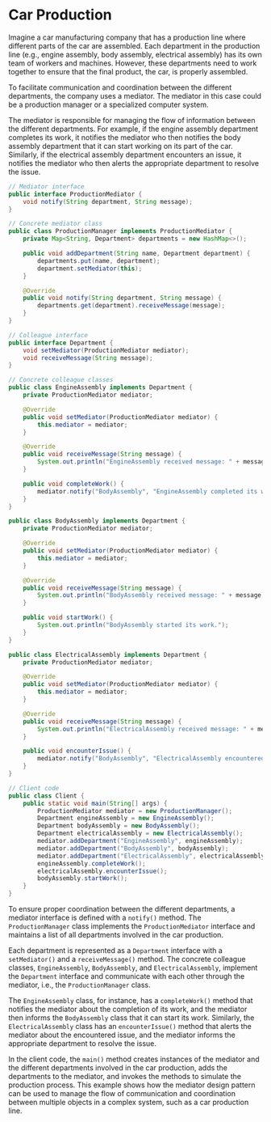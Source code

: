 
# Car Production
Imagine a car manufacturing company that has a production line where different parts of the car are assembled. Each department in the production line (e.g., engine assembly, body assembly, electrical assembly) has its own team of workers and machines. However, these departments need to work together to ensure that the final product, the car, is properly assembled.

To facilitate communication and coordination between the different departments, the company uses a mediator. The mediator in this case could be a production manager or a specialized computer system.

The mediator is responsible for managing the flow of information between the different departments. For example, if the engine assembly department completes its work, it notifies the mediator who then notifies the body assembly department that it can start working on its part of the car. Similarly, if the electrical assembly department encounters an issue, it notifies the mediator who then alerts the appropriate department to resolve the issue.
```java
// Mediator interface
public interface ProductionMediator {
    void notify(String department, String message);
}

// Concrete mediator class
public class ProductionManager implements ProductionMediator {
    private Map<String, Department> departments = new HashMap<>();

    public void addDepartment(String name, Department department) {
        departments.put(name, department);
        department.setMediator(this);
    }

    @Override
    public void notify(String department, String message) {
        departments.get(department).receiveMessage(message);
    }
}

// Colleague interface
public interface Department {
    void setMediator(ProductionMediator mediator);
    void receiveMessage(String message);
}

// Concrete colleague classes
public class EngineAssembly implements Department {
    private ProductionMediator mediator;

    @Override
    public void setMediator(ProductionMediator mediator) {
        this.mediator = mediator;
    }

    @Override
    public void receiveMessage(String message) {
        System.out.println("EngineAssembly received message: " + message);
    }

    public void completeWork() {
        mediator.notify("BodyAssembly", "EngineAssembly completed its work.");
    }
}

public class BodyAssembly implements Department {
    private ProductionMediator mediator;

    @Override
    public void setMediator(ProductionMediator mediator) {
        this.mediator = mediator;
    }

    @Override
    public void receiveMessage(String message) {
        System.out.println("BodyAssembly received message: " + message);
    }

    public void startWork() {
        System.out.println("BodyAssembly started its work.");
    }
}

public class ElectricalAssembly implements Department {
    private ProductionMediator mediator;

    @Override
    public void setMediator(ProductionMediator mediator) {
        this.mediator = mediator;
    }

    @Override
    public void receiveMessage(String message) {
        System.out.println("ElectricalAssembly received message: " + message);
    }

    public void encounterIssue() {
        mediator.notify("BodyAssembly", "ElectricalAssembly encountered an issue.");
    }
}

// Client code
public class Client {
    public static void main(String[] args) {
        ProductionMediator mediator = new ProductionManager();
        Department engineAssembly = new EngineAssembly();
        Department bodyAssembly = new BodyAssembly();
        Department electricalAssembly = new ElectricalAssembly();
        mediator.addDepartment("EngineAssembly", engineAssembly);
        mediator.addDepartment("BodyAssembly", bodyAssembly);
        mediator.addDepartment("ElectricalAssembly", electricalAssembly);
        engineAssembly.completeWork();
        electricalAssembly.encounterIssue();
        bodyAssembly.startWork();
    }
}
```
To ensure proper coordination between the different departments, a mediator interface is defined with a `notify()` method. The `ProductionManager` class implements the `ProductionMediator` interface and maintains a list of all departments involved in the car production.

Each department is represented as a `Department` interface with a `setMediator()` and a `receiveMessage()` method. The concrete colleague classes, `EngineAssembly`, `BodyAssembly`, and `ElectricalAssembly`, implement the `Department` interface and communicate with each other through the mediator, i.e., the `ProductionManager` class.

The `EngineAssembly` class, for instance, has a `completeWork()` method that notifies the mediator about the completion of its work, and the mediator then informs the `BodyAssembly` class that it can start its work. Similarly, the `ElectricalAssembly` class has an `encounterIssue()` method that alerts the mediator about the encountered issue, and the mediator informs the appropriate department to resolve the issue.

In the client code, the `main()` method creates instances of the mediator and the different departments involved in the car production, adds the departments to the mediator, and invokes the methods to simulate the production process. This example shows how the mediator design pattern can be used to manage the flow of communication and coordination between multiple objects in a complex system, such as a car production line.
